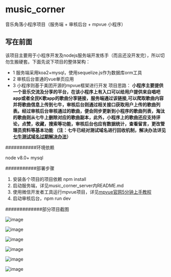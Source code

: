 # music_corner
音乐角落小程序项目（服务端 + 审核后台 + mpvue 小程序）

## 写在前面
该项目主要用于小程序开发及nodejs服务端开发练手（而且还没开发完），所以切勿生搬硬套。下面先说下项目的整体架构：
* 1 服务端采用koa2+mysql，使用sequelize.js作为数据库orm工具
* 2 审核后台普通的vue单页应用
* 3 小程序则基于美团开源的mpvue框架进行开发
项目思路：
 **小程序主要提供一个音乐交流及分享的平台，在该小程序上有入口可以给用户提供来自唱吧app或者全民K歌app的歌曲分享链接，服务端通过该链接,可以爬取歌曲内容并将歌曲信息上传到七牛，审核后台则通过相关接口获取用户上传的歌曲列表。经过审核后台审核通过的歌曲，便会同步更新到小程序的歌曲列表，淘汰的歌曲则从七牛上删除对应的歌曲副本，此外，小程序上的歌曲还应支持评论，点赞，收藏，搜索等功能，审核后台也应有数据统计，查看留言，更改管理员资料等基本功能
 （注：七牛已经对测试域名进行回收机制，解决办法详见[七牛测试域名过期解决办法](https://github.com/qiniu/qshell/issues/188)）**
 
 ###########环境依赖
 
 node v8.0+
 mysql
 
 ###########部署步骤
 
1. 安装各个项目的项目依赖
npm install
2. 启动服务端，详见music_corner_server内README.md
3. 使用微信开发者工具运行mpvue项目，详见[mpvue官网5分钟上手教程](http://mpvue.com/mpvue/quickstart/)
4. 启动审核后台，npm run dev

#############部分项目截图

![image](https://user-images.githubusercontent.com/27771964/49151143-1168a400-f34a-11e8-8f3e-d06144017aab.png)

![image](https://user-images.githubusercontent.com/27771964/49151194-35c48080-f34a-11e8-9119-288a39229a12.png)

![image](https://user-images.githubusercontent.com/27771964/49151207-41b04280-f34a-11e8-9cf8-fbbf1a5a8ebe.png)

![image](https://user-images.githubusercontent.com/27771964/49151245-5f7da780-f34a-11e8-9ac4-473e285d44dd.png)

![image](https://user-images.githubusercontent.com/27771964/49151269-6e645a00-f34a-11e8-9f6f-c73b25901dd2.png)

![image](https://user-images.githubusercontent.com/27771964/49151303-8340ed80-f34a-11e8-8c06-5b670f4c5826.png)
